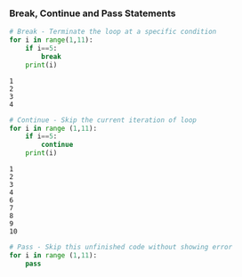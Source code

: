 
### Break, Continue and Pass Statements


```python
# Break - Terminate the loop at a specific condition
for i in range(1,11):
    if i==5:
        break
    print(i)
```

    1
    2
    3
    4



```python
# Continue - Skip the current iteration of loop
for i in range (1,11):
    if i==5:
        continue
    print(i)
```

    1
    2
    3
    4
    6
    7
    8
    9
    10



```python
# Pass - Skip this unfinished code without showing error
for i in range (1,11):
    pass
```
